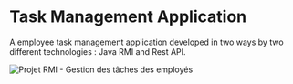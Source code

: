 # Task Management Application

A employee task management application developed in two ways by two different technologies : Java RMI and Rest API.

![Projet RMI - Gestion des tâches des employés](https://user-images.githubusercontent.com/96437883/215570714-3204a8cd-ca1a-4da2-822c-2505fc0dcfd9.gif)
